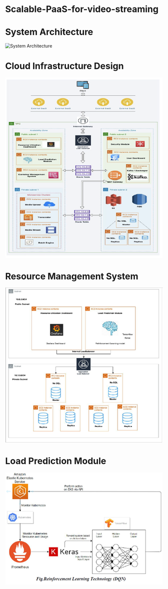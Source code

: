 # Scalable-PaaS-for-video-streaming

# System Architecture
![System Architecture](images/Archiecture_Diagram.png)

# Cloud Infrastructure Design
![Cloud Design](images/Cloud_Infrastructure_Design.png)

# Resource Management System
![Resource](images/Resource_Management_system.png)

# Load Prediction Module
![Load Prediction](images/LoadPredictionModule.png)

